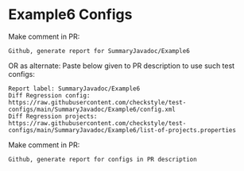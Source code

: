 # Example6 Configs
Make comment in PR:
```
Github, generate report for SummaryJavadoc/Example6
```
OR as alternate:
Paste below given to PR description to use such test configs:
```
Report label: SummaryJavadoc/Example6
Diff Regression config: https://raw.githubusercontent.com/checkstyle/test-configs/main/SummaryJavadoc/Example6/config.xml
Diff Regression projects: https://raw.githubusercontent.com/checkstyle/test-configs/main/SummaryJavadoc/Example6/list-of-projects.properties
```
Make comment in PR:
```
Github, generate report for configs in PR description
```
